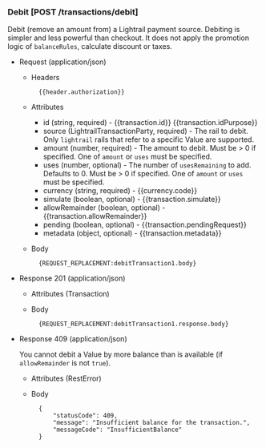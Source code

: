 ### Debit [POST /transactions/debit]

Debit (remove an amount from) a Lightrail payment source.  Debiting is simpler and less powerful than checkout.  It does not apply the promotion logic of `balanceRules`, calculate discount or taxes.

+ Request (application/json)

    + Headers
    
            {{header.authorization}}
        
    + Attributes
        + id (string, required) - {{transaction.id}}  {{transaction.idPurpose}}
        + source (LightrailTransactionParty, required) - The rail to debit.  Only `lightrail` rails that refer to a specific Value are supported.
        + amount (number, required) - The amount to debit.  Must be > 0 if specified.  One of `amount` or `uses` must be specified.
        + uses (number, optional) - The number of `usesRemaining` to add.  Defaults to 0.  Must be > 0 if specified.  One of `amount` or `uses` must be specified.
        + currency (string, required) - {{currency.code}}
        + simulate (boolean, optional) - {{transaction.simulate}}
        + allowRemainder (boolean, optional) - {{transaction.allowRemainder}}
        + pending (boolean, optional) - {{transaction.pendingRequest}}
        + metadata (object, optional) - {{transaction.metadata}}

    + Body

            {REQUEST_REPLACEMENT:debitTransaction1.body}
    
+ Response 201 (application/json)

    + Attributes (Transaction)

    + Body

            {REQUEST_REPLACEMENT:debitTransaction1.response.body}

+ Response 409 (application/json)

    You cannot debit a Value by more balance than is available (if `allowRemainder` is not `true`).

    + Attributes (RestError)

    + Body

            {
                "statusCode": 409,
                "message": "Insufficient balance for the transaction.",
                "messageCode": "InsufficientBalance"
            }
